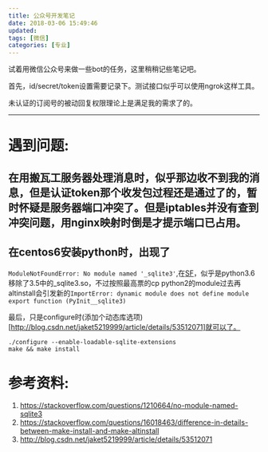 ```yaml
---
title: 公众号开发笔记
date: 2018-03-06 15:49:46
updated:
tags: [微信]
categories: [专业]
---
```


试着用微信公众号来做一些bot的任务，这里稍稍记些笔记吧。

<!--more-->

首先，id/secret/token设置需要记录下。测试接口似乎可以使用ngrok这样工具。

未认证的订阅号的被动回复权限理论上是满足我的需求了的。



------

# 遇到问题:

## 在用搬瓦工服务器处理消息时，似乎那边收不到我的消息，但是认证token那个收发包过程还是通过了的，暂时怀疑是服务器端口冲突了。但是iptables并没有查到冲突问题，用nginx映射时倒是才提示端口已占用。

## 在centos6安装python时，出现了
`ModuleNotFoundError: No module named '_sqlite3'`,在[SF](https://stackoverflow.com/questions/1210664/no-module-named-sqlite3)，似乎是python3.6移除了3.5中的_sqlite3.so，不过按照最高票的cp python2的module过去再altinstall会引发新的`ImportError: dynamic module does not define module export function (PyInit__sqlite3)`

最后，只是configure时(添加个动态库选项)[http://blog.csdn.net/jaket5219999/article/details/53512071]就可以了。

```
./configure --enable-loadable-sqlite-extensions
make && make install
```

# 参考资料:
1. https://stackoverflow.com/questions/1210664/no-module-named-sqlite3
2. https://stackoverflow.com/questions/16018463/difference-in-details-between-make-install-and-make-altinstall
3. http://blog.csdn.net/jaket5219999/article/details/53512071
